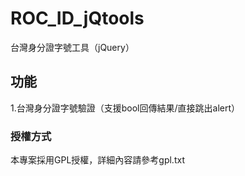 ROC_ID_jQtools
================

台灣身分證字號工具（jQuery）

## 功能
1.台灣身分證字號驗證（支援bool回傳結果/直接跳出alert）

### 授權方式
本專案採用GPL授權，詳細內容請參考gpl.txt